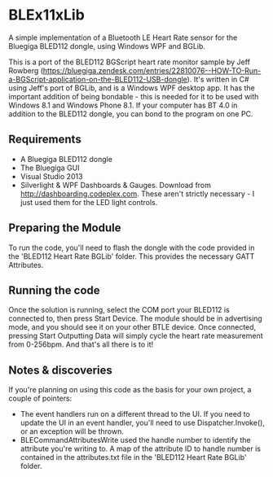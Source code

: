 BLEx11xLib
==========

A simple implementation of a Bluetooth LE Heart Rate sensor for the Bluegiga BLED112 dongle, using Windows WPF and BGLib.


This is a port of the BLED112 BGScript heart rate monitor sample by Jeff Rowberg (https://bluegiga.zendesk.com/entries/22810076--HOW-TO-Run-a-BGScript-application-on-the-BLED112-USB-dongle). It's written in C# using Jeff's port of BGLib, and is a Windows WPF desktop app. It has the important addition of being bondable - this is needed for it to be used with Windows 8.1 and Windows Phone 8.1. If your computer has BT 4.0 in addition to the BLED112 dongle, you can bond to the program on one PC.

Requirements
------------

- A Bluegiga BLED112 dongle
- The Bluegiga GUI
- Visual Studio 2013
- Silverlight & WPF Dashboards & Gauges. Download from http://dashboarding.codeplex.com. These aren't strictly necessary - I just used them for the LED light controls.


Preparing the Module
--------------------

To run the code, you'll need to flash the dongle with the code provided in the 'BLED112 Heart Rate BGLib' folder. This provides the necessary GATT Attributes.

Running the code
----------------

Once the solution is running, select the COM port your BLED112 is connected to, then press Start Device. The module should be in advertising mode, and you should see it on your other BTLE device. Once connected, pressing Start Outputting Data will simply cycle the heart rate measurement from 0-256bpm. And that's all there is to it!

Notes & discoveries
-------------------

If you're planning on using this code as the basis for your own project, a couple of pointers:
- The event handlers run on a different thread to the UI. If you need to update the UI in an event handler, you'll need to use Dispatcher.Invoke(), or an exception will be thrown.
- BLECommandAttributesWrite used the handle number to identify the attribute you're writing to. A map of the attribute ID to handle number is contained in the attributes.txt file in the 'BLED112 Heart Rate BGLib' folder. 

